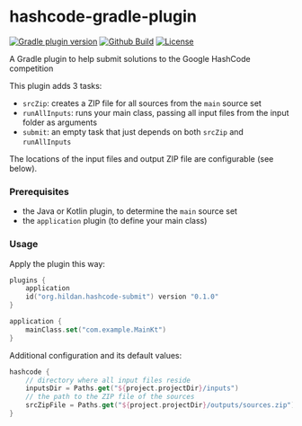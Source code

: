 # hashcode-gradle-plugin

[![Gradle plugin version](https://img.shields.io/maven-metadata/v/https/plugins.gradle.org/m2/org/hildan/hashcode-submit/org.hildan.hashcode-submit.gradle.plugin/maven-metadata.xml.svg?label=gradle&logo=gradle)](https://plugins.gradle.org/plugin/org.hildan.hashcode-submit)
[![Github Build](https://img.shields.io/github/workflow/status/joffrey-bion/hashcode-submit-gradle-plugin/CI%20Build?label=build&logo=github)](https://github.com/joffrey-bion/hashcode-submit-gradle-plugin/actions?query=workflow%3A%22CI+Build%22)
[![License](https://img.shields.io/badge/license-MIT-blue.svg)](https://github.com/joffrey-bion/hashcode-submit-gradle-plugin/blob/master/LICENSE)

A Gradle plugin to help submit solutions to the Google HashCode competition

This plugin adds 3 tasks:

* `srcZip`: creates a ZIP file for all sources from the `main` source set
* `runAllInputs`: runs your main class, passing all input files from the input folder as arguments
* `submit`: an empty task that just depends on both `srcZip` and `runAllInputs`

The locations of the input files and output ZIP file are configurable (see below).

### Prerequisites

* the Java or Kotlin plugin, to determine the `main` source set
* the `application` plugin (to define your main class)

### Usage

Apply the plugin this way:

```kotlin
plugins {
    application
    id("org.hildan.hashcode-submit") version "0.1.0"
}

application {
    mainClass.set("com.example.MainKt")
}
```

Additional configuration and its default values:

```kotlin
hashcode {
    // directory where all input files reside
    inputsDir = Paths.get("${project.projectDir}/inputs")
    // the path to the ZIP file of the sources
    srcZipFile = Paths.get("${project.projectDir}/outputs/sources.zip")
}
```